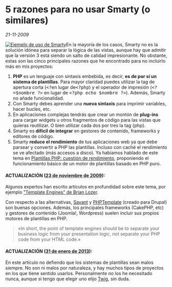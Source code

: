 5 razones para no usar Smarty (o similares)
===========================================

_21-11-2009_

[![Ejemplo de uso de Smarty](http://israelviana.es/wp-content/uploads/2009/11/smarty-ejemplo.gif)](http://israelviana.es/wp-content/uploads/2009/11/smarty-ejemplo.gif)En la mayoría de los casos, Smarty no es la solución idónea para separar la lógica de las vistas, aunque hay que admitir que la versión 3 está siendo un salto de calidad impresionante. No obstante, estas son las cinco principales razones que he encontrado para no incluirlo más en mis proyectos:

1.  **PHP** es un lenguaje con sintaxis embebida, es decir, **es de por sí un sistema de plantillas**. Para mayor claridad puedes utilizar la tag de apertura corta (<kbd>&lt;?</kbd>en lugar de<kbd>&lt;?php</kbd>) y el operador de impresión (<kbd>&lt;?=$nombre ?&gt;</kbd> en lugar de <kbd>&lt;?php echo $nombre ?&gt;</kbd>). Además, Smarty no añade funcionalidad.
2.  Con Smarty debes aprender una **nueva sintaxis** para imprimir variables, hacer bucles, etc.
3.  En aplicaciones complejas tendrás que crear un montón de **plug-ins** para cargar widgets u otros fragmentos de código para las vistas que quieras reutilizar. O bien utilizar cada dos por tres la tag {php}.
4.  Smarty es **difícil de integrar** en gestores de contenido, frameworks y editores de código.
5.  Smarty **reduce el rendimiento** de tus aplicaciones web ya que debe parsear y convertir a PHP las plantillas. Incluso con caché el rendimiento se ve afectado (más accesos a disco).
Ya habíamos hablado de este tema en [Plantillas PHP: cuestión de rendimiento](http://www.israelviana.es/blog/Post/40/plantillas-php-cuestion-de-rendimiento/), proponiendo el funcionamiento básico de un motor de plantillas basado en PHP puro.

#### ACTUALIZACIÓN (<abbr title="2009-10-23T18:27">23 de noviembre de 2009</abbr>):

Algunos expertos han escrito artículos en profundidad sobre este tema, por ejemplo ["Template Engines" de Brian Lozer](http://www.massassi.com/php/articles/template_engines/).

Con respecto a las alternativas, [Savant](http://phpsavant.com/) y [PHPTemplate](http://drupal.org/project/phptemplate) (creado para Drupal) son buenas opciones. Además, los principales frameworks (CakePHP, etc) y gestores de contenido (Joomla!, Wordpress) suelen incluir sus propios motores de plantillas en PHP.
> «In short, the point of template engines should be to separate your business logic from your presentation logic, not separate your PHP code from your HTML code.»

#### ACTUALIZACIÓN (<abbr title="2013-01-31T21:22">31 de enero de 2013</abbr>):

En este artículo no defiendo que los sistemas de plantillas sean malos siempre. No son ni malos por naturaleza, y hay muchos tipos de proyectos en los que tiene sentido usarlos. Personalmente no los he necesitado nunca, aunque si tengo que elegir uno elijo [Twig](http://twig.sensiolabs.org/), sin duda.
